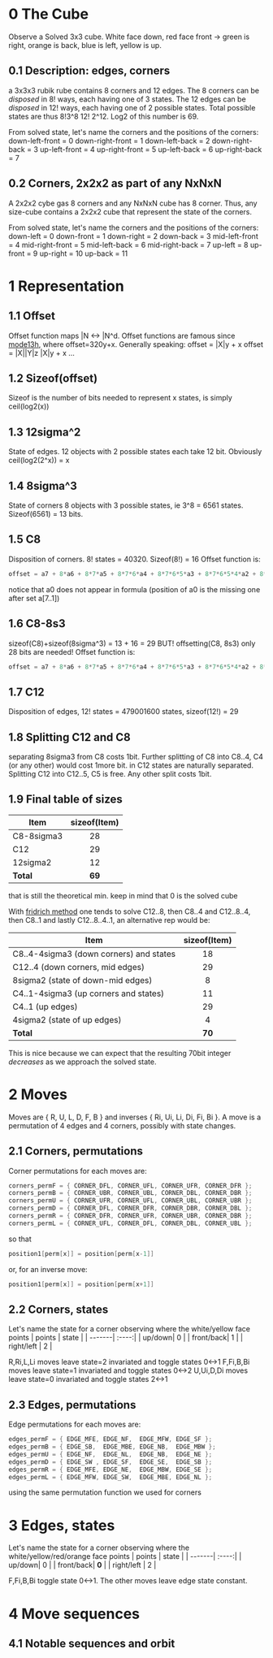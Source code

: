 # 0 The Cube

Observe a Solved 3x3 cube. White face down, red face front -> green is right, orange is back, blue is left, yellow is up.

## 0.1 Description: edges, corners

a 3x3x3 rubik rube contains 8 corners and 12 edges. The 8 corners can be *disposed* in 8! ways, each having one of 3 states. The 12 edges can be *disposed* in 12! ways, each having one of 2 possible states.
Total possible states are thus 8!3^8 12! 2^12. Log2 of this number is 69.

From solved state, let's name the corners and the positions of the corners:
down-left-front = 0
down-right-front = 1
down-left-back = 2
down-right-back = 3
up-left-front = 4
up-right-front = 5
up-left-back = 6
up-right-back = 7


## 0.2 Corners, 2x2x2 as part of any NxNxN

A 2x2x2 cybe gas 8 corners and any NxNxN cube has 8 corner. Thus, any size-cube contains a 2x2x2 cube that represent the state of the corners.

From solved state, let's name the corners and the positions of the corners:
down-left = 0
down-front = 1
down-right = 2
down-back = 3
mid-left-front = 4
mid-right-front = 5
mid-left-back = 6
mid-right-back = 7
up-left = 8
up-front = 9
up-right = 10
up-back = 11

# 1 Representation
## 1.1 Offset

Offset function maps |N <-> |N^d. Offset functions are famous since [mode13h](https://en.wikipedia.org/wiki/Mode_13h), where offset=320y+x. Generally speaking:
offset = |X|y + x
offset = |X||Y|z |X|y + x
...

## 1.2 Sizeof(offset)

Sizeof is the number of bits needed to represent x states, is simply ceil(log2(x))

## 1.3 12sigma^2

State of edges.
12 objects with 2 possible states each take 12 bit. Obviously ceil(log2(2^x)) = x

## 1.4 8sigma^3

State of corners
8 objects with 3 possible states, ie 3^8 = 6561 states. Sizeof(6561) = 13 bits.

## 1.5 C8

Disposition of corners. 8! states = 40320. Sizeof(8!) = 16
Offset function is:
```c++
offset = a7 + 8*a6 + 8*7*a5 + 8*7*6*a4 + 8*7*6*5*a3 + 8*7*6*5*4*a2 + 8*7*6*5*4*3a1
```
notice that a0 does not appear in formula (position of a0 is the missing one after set a[7..1])

## 1.6 C8-8s3

sizeof(C8)+sizeof(8sigma^3) = 13 + 16 = 29
BUT!
offsetting(C8, 8s3) only 28 bits are needed! Offset function is:
```c++
offset = a7 + 8*a6 + 8*7*a5 + 8*7*6*a4 + 8*7*6*5*a3 + 8*7*6*5*4*a2 + 8*7*6*5*4*3a1 + 8!*3^i sigma[i];   // i in [0..7]
```


## 1.7 C12

Disposition of edges, 12! states = 479001600 states, sizeof(12!) = 29

## 1.8 Splitting C12 and C8

separating 8sigma3 from C8 costs 1bit. Further splitting of C8 into C8..4, C4 (or any other) would cost 1more bit.
in C12 states are naturally separated. Splitting C12 into C12..5, C5 is free. Any other split costs 1bit.

## 1.9 Final table of sizes

| Item       | sizeof(Item) |
| ---------- |:------------:|
| C8-8sigma3 | 28           |
| C12        | 29           |
| 12sigma2   | 12           |
| **Total**  | **69**       |

that is still the theoretical min.
keep in mind that 0 is the solved cube

With [fridrich method](https://en.wikipedia.org/wiki/CFOP_Method) one tends to solve C12..8, then C8..4 and C12..8..4, then C8..1 and lastly C12..8..4..1, an alternative rep would be:

| Item       | sizeof(Item) |
| ---------- |:------------:|
| C8..4-4sigma3 (down corners) and states       | 18           |
| C12..4 (down corners, mid edges)        | 29           |
| 8sigma2 (state of down-mid edges)   | 8           |
| C4..1-4sigma3 (up corners and states) | 11           |
| C4..1 (up edges)        | 29           |
| 4sigma2 (state of up edges)   | 4           |
| **Total**  | **70**       |

This is nice because we can expect that the resulting 70bit integer *decreases* as we approach the solved state.

# 2 Moves

Moves are { R, U, L, D, F, B } and inverses { Ri, Ui, Li, Di, Fi, Bi }.
A move is a permutation of 4 edges and 4 corners, possibly with state changes.

## 2.1 Corners, permutations

Corner permutations for each moves are:

```c++
corners_permF = { CORNER_DFL, CORNER_UFL, CORNER_UFR, CORNER_DFR };
corners_permB = { CORNER_UBR, CORNER_UBL, CORNER_DBL, CORNER_DBR };
corners_permU = { CORNER_UFR, CORNER_UFL, CORNER_UBL, CORNER_UBR };
corners_permD = { CORNER_DFL, CORNER_DFR, CORNER_DBR, CORNER_DBL };
corners_permR = { CORNER_DFR, CORNER_UFR, CORNER_UBR, CORNER_DBR };
corners_permL = { CORNER_UFL, CORNER_DFL, CORNER_DBL, CORNER_UBL };
```

so that

```c++
position1[perm[x]] = position[perm[x-1]]
```

or, for an inverse move:
```c++
position1[perm[x]] = position[perm[x+1]]
```


## 2.2 Corners, states

Let's name the state for a corner observing where the white/yellow face points
| points | state |
| -------| :----:|
| up/down| 0 |
| front/back| 1 |
| right/left | 2 |

R,Ri,L,Li moves leave state=2 invariated and toggle states 0<->1
F,Fi,B,Bi moves leave state=1 invariated and toggle states 0<->2
U,Ui,D,Di moves leave state=0 invariated and toggle states 2<->1

## 2.3 Edges, permutations

Edge permutations for each moves are:
```c++
edges_permF = { EDGE_MFE, EDGE_NF,  EDGE_MFW, EDGE_SF };
edges_permB = { EDGE_SB,  EDGE_MBE, EDGE_NB,  EDGE_MBW };
edges_permU = { EDGE_NF,  EDGE_NL,  EDGE_NB,  EDGE_NE };
edges_permD = { EDGE_SW , EDGE_SF,  EDGE_SE,  EDGE_SB };
edges_permR = { EDGE_MFE, EDGE_NE,  EDGE_MBW, EDGE_SE };
edges_permL = { EDGE_MFW, EDGE_SW,  EDGE_MBE, EDGE_NL };
```

using the same permutation function we used for corners

# 3 Edges, states

Let's name the state for a corner observing where the white/yellow/red/orange face points
| points | state |
| -------| :----:|
| up/down| 0 |
| front/back| **0** |
| right/left | 2 |

F,Fi,B,Bi toggle state 0<->1.
The other moves leave edge state constant.

# 4 Move sequences

## 4.1 Notable sequences and orbit



